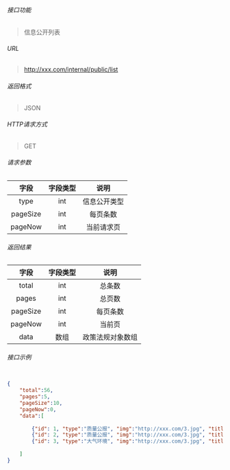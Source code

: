 ###### 接口功能

> 信息公开列表

###### URL

> http://xxx.com/internal/public/list

###### 返回格式

> JSON

###### HTTP请求方式

> GET

###### 请求参数
>
|字段|字段类型|说明|
| :-----: |  :-----: | :-----: |
|type|int|信息公开类型|
|pageSize|int|每页条数|
|pageNow|int|当前请求页|

###### 返回结果
>
|字段|字段类型|说明|
| :-----: |  :-----: | :-----: |
|total|int|总条数|
|pages|int|总页数|
|pageSize|int|每页条数|
|pageNow|int|当前页|
|data|数组|政策法规对象数组|

###### 接口示例

```JSON

{
    "total":56, 
    "pages":5, 
    "pageSize":10,
    "pageNow":0,
    "data":[
    
        {"id": 1, "type":"质量公报", "img":"http://xxx.com/3.jpg", "title":"央视聚焦！苏州这道“无形隔声墙”，巧治城市噪声污染", "date":"2022/04/12"},
        {"id": 2, "type":"质量公报", "img":"http://xxx.com/3.jpg", "title":"央视聚焦！苏州这道“无形隔声墙”，巧治城市噪声污染", "date":"2022/04/12"}, 
        {"id": 3, "type":"大气环境", "img":"http://xxx.com/3.jpg", "title":"央视聚焦！苏州这道“无形隔声墙”，巧治城市噪声污染", "date":"2022/04/12"}
    
    ]
}

```
